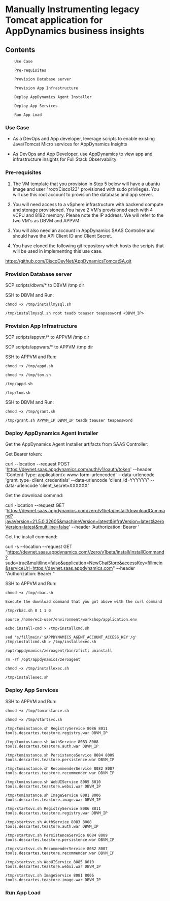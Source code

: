 # Manually Instrumenting legacy Tomcat application for AppDynamics business insights 
## Contents
        Use Case

        Pre-requisites

        Provision Database server

        Provision App Infrastructure

        Deploy AppDynamics Agent Installer

        Deploy App Services

        Run App Load


### Use Case

* As a DevOps and App developer, leverage scripts to enable existing Java/Tomcat Micro services for AppDynamics Insights

* As DevOps and App Developer, use AppDynamics to view app and infrastructure insights for Full Stack Observability


### Pre-requisites

1. The VM template that you provision in Step 5 below will have a ubuntu image and user "root/Cisco123" provisioned with sudo privileges. You will use this root account to provision the database and app server.

4. You will need access to a vSphere infrastructure with backend compute and storage provisioned. You have 2 VM's provisioned each with 4 vCPU and 8192 memory. Please note the IP address. We will refer to the two VM's as DBVM and APPVM.

5. You will also need an account in AppDynamics SAAS Controller and should have the API Client ID and Client Secret.

7. You have cloned the following git repository which hosts the scripts that will be used in implementing this use case. 

https://github.com/CiscoDevNet/AppDynamicsTomcatSA.git


### Provision Database server

SCP scripts/dbvm/* to DBVM /tmp dir

SSH to DBVM and Run:

    chmod +x /tmp/installmysql.sh

    /tmp/installmysql.sh root teadb teauser teapassword <DBVM_IP>


### Provision App Infrastructure

SCP scripts/appvm/* to APPVM /tmp dir

SCP scripts/appwars/* to APPVM /tmp dir

SSH to APPVM and Run: 

    chmod +x /tmp/appd.sh

    chmod +x /tmp/tom.sh

    /tmp/appd.sh

    /tmp/tom.sh


SSH to DBVM and Run: 

    chmod +x /tmp/grant.sh

    /tmp/grant.sh APPVM_IP DBVM_IP teadb teauser teapassword


### Deploy AppDynamics Agent Installer

Get the AppDynamics Agent Installer artifacts from SAAS Controller:

Get Bearer token:

curl --location --request POST 'https://devnet.saas.appdynamics.com/auth/v1/oauth/token' --header 'Content-Type: application/x-www-form-urlencoded' --data-urlencode 'grant_type=client_credentials' --data-urlencode 'client_id=YYYYYY' --data-urlencode 'client_secret=XXXXXX'

Get the download commnd:

curl -location --request GET 'https://devnet.saas.appdynamics.com/zero/v1beta/install/downloadCommand?javaVersion=21.5.0.32605&machineVersion=latest&infraVersion=latest&zeroVersion=latest&multiline=false' --header 'Authorization: Bearer <bearer-token>'

Get the install command:

curl -s --location --request GET "https://devnet.saas.appdynamics.com//zero/v1beta/install/installCommand?sudo=true&multiline=false&application=NewChaiStore&accessKey=fillmein&serviceUrl=https://devnet.saas.appdynamics.com" --header "Authorization: Bearer <bearer-token>"

SSH to APPVM and Run:

    chmod +x /tmp/rbac.sh

    Execute the download command that you got above with the curl command

    /tmp/rbac.sh 8 1 1 0

    source /home/ec2-user/environment/workshop/application.env

    echo install-cmd > /tmp/installcmd.sh

    sed 's/fillmein/'$APPDYNAMICS_AGENT_ACCOUNT_ACCESS_KEY'/g' /tmp/installcmd.sh > /tmp/installexec.sh

    /opt/appdynamics/zeroagent/bin/zfictl uninstall

    rm -rf /opt/appdynamics/zeroagent

    chmod +x /tmp/installexec.sh

    /tmp/installexec.sh


### Deploy App Services

SSH to APPVM and Run: 

    chmod +x /tmp/tominstance.sh

    chmod +x /tmp/startsvc.sh

    /tmp/tominstance.sh RegistryService 8086 8011 tools.descartes.teastore.registry.war DBVM_IP

    /tmp/tominstance.sh AuthService 8083 8008 tools.descartes.teastore.auth.war DBVM_IP

    /tmp/tominstance.sh PersistenceService 8084 8009 tools.descartes.teastore.persistence.war DBVM_IP

    /tmp/tominstance.sh RecommenderService 8082 8007 tools.descartes.teastore.recommender.war DBVM_IP

    /tmp/tominstance.sh WebUIService 8085 8010 tools.descartes.teastore.webui.war DBVM_IP

    /tmp/tominstance.sh ImageService 8081 8006 tools.descartes.teastore.image.war DBVM_IP

    /tmp/startsvc.sh RegistryService 8086 8011 tools.descartes.teastore.registry.war DBVM_IP

    /tmp/startsvc.sh AuthService 8083 8008 tools.descartes.teastore.auth.war DBVM_IP

    /tmp/startsvc.sh PersistenceService 8084 8009 tools.descartes.teastore.persistence.war DBVM_IP

    /tmp/startsvc.sh RecommenderService 8082 8007 tools.descartes.teastore.recommender.war DBVM_IP

    /tmp/startsvc.sh WebUIService 8085 8010 tools.descartes.teastore.webui.war DBVM_IP
    
    /tmp/startsvc.sh ImageService 8081 8006 tools.descartes.teastore.image.war DBVM_IP





### Run App Load